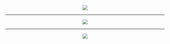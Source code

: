 <p align="center">
    <a>
        <img src="https://img.shields.io/badge/github-%23121011.svg?style=for-the-badge&logo=github&logoColor=white" />    
    </a>
</p>    

---

<p align="center">
    <img src="https://github-readme-stats.vercel.app/api?username=KingHector&show_icons=true&bg_color=ffffff00&hide_border=true&title_color=ffffff&text_color=ffffff" />
</p>

---

<p align="center">
    <img src="https://i.imgur.com/Aa8mB8H.gif" />
</p> 

